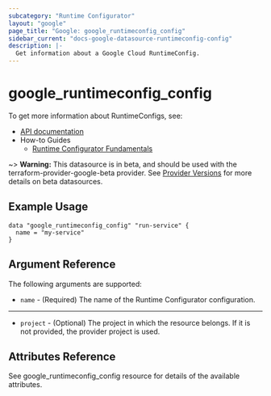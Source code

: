 ```yaml
---
subcategory: "Runtime Configurator"
layout: "google"
page_title: "Google: google_runtimeconfig_config"
sidebar_current: "docs-google-datasource-runtimeconfig-config"
description: |-
  Get information about a Google Cloud RuntimeConfig.
---
```


# google\_runtimeconfig\_config

To get more information about RuntimeConfigs, see:

* [API documentation](https://cloud.google.com/deployment-manager/runtime-configurator/reference/rest/v1beta1/projects.configs)
* How-to Guides
    * [Runtime Configurator Fundamentals](https://cloud.google.com/deployment-manager/runtime-configurator/)

~> **Warning:** This datasource is in beta, and should be used with the terraform-provider-google-beta provider.
See [Provider Versions](https://terraform.io/docs/providers/google/guides/provider_versions.html) for more details on beta datasources.

## Example Usage

```hcl
data "google_runtimeconfig_config" "run-service" {
  name = "my-service"
}
```

## Argument Reference

The following arguments are supported:

* `name` - (Required) The name of the Runtime Configurator configuration.

- - -

* `project` - (Optional) The project in which the resource belongs. If it
    is not provided, the provider project is used.

## Attributes Reference

See google_runtimeconfig_config resource for details of the available attributes.

